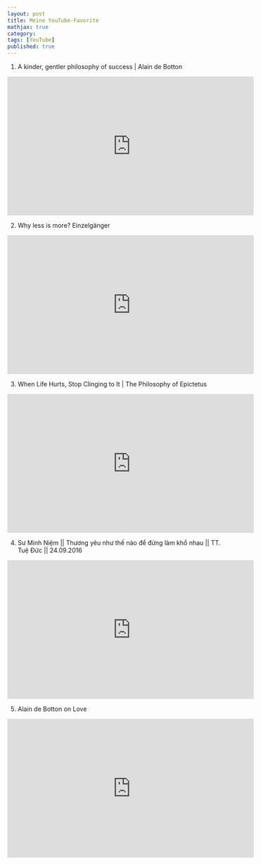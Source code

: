 ```yaml
---
layout: post
title: Meine YouTube-Favorite
mathjax: true
category:
tags: [YouTube]
published: true
---
```


1. A kinder, gentler philosophy of success | Alain de Botton

<iframe width="560" height="315" src="https://www.youtube.com/embed/MtSE4rglxbY" title="YouTube video player" frameborder="0" allow="accelerometer; autoplay; clipboard-write; encrypted-media; gyroscope; picture-in-picture" allowfullscreen></iframe>

2. Why less is more? Einzelgänger 

<iframe width="560" height="315" src="https://www.youtube.com/embed/ZrMOLqgv714" title="YouTube video player" frameborder="0" allow="accelerometer; autoplay; clipboard-write; encrypted-media; gyroscope; picture-in-picture" allowfullscreen></iframe>

3. When Life Hurts, Stop Clinging to It | The Philosophy of Epictetus

<iframe width="560" height="315" src="https://www.youtube.com/embed/p2KHo95Qknk" title="YouTube video player" frameborder="0" allow="accelerometer; autoplay; clipboard-write; encrypted-media; gyroscope; picture-in-picture" allowfullscreen></iframe>

4. Sư Minh Niệm || Thương yêu như thế nào để đừng làm khổ nhau || TT. Tuệ Đức || 24.09.2016

<iframe width="560" height="315" src="https://www.youtube.com/embed/oT0hN78kwtY" title="YouTube video player" frameborder="0" allow="accelerometer; autoplay; clipboard-write; encrypted-media; gyroscope; picture-in-picture" allowfullscreen></iframe>

5. Alain de Botton on Love

<iframe width="560" height="315" src="https://www.youtube.com/embed/jJ6K_f7oSdg" title="YouTube video player" frameborder="0" allow="accelerometer; autoplay; clipboard-write; encrypted-media; gyroscope; picture-in-picture" allowfullscreen></iframe>